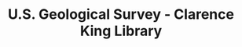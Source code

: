 ---
layout: repo
title: "U.S. Geological Survey - Clarence King Library"
id: 16706
permalink: repos/16706/
---
